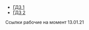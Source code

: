 - [ГДЗ 1](https://otvetkin.info/reshebniki/5-klass/angliyskiy-yazyk/golicynskij-7)
- [ГДЗ 2](https://gdz.ru/class-5/english/golicynskiy-4/)

Ссылки рабочие на момент 13.01.21